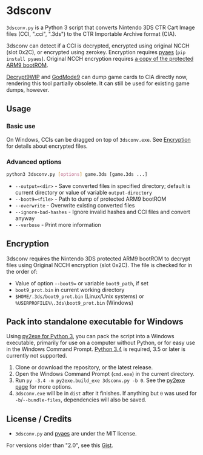 # 3dsconv
`3dsconv.py` is a Python 3 script that converts Nintendo 3DS CTR Cart Image files (CCI, ".cci", ".3ds") to the CTR Importable Archive format (CIA).

3dsconv can detect if a CCI is decrypted, encrypted using original NCCH (slot 0x2C), or encrypted using zerokey. Encryption requires [pyaes](https://github.com/ricmoo/pyaes) (`pip install pyaes`). Original NCCH encryption requires [a copy of the protected ARM9 bootROM](#encryption).

[Decrypt9WIP](https://github.com/d0k3/Decrypt9WIP) and [GodMode9](https://github.com/d0k3/GodMode9) can dump game cards to CIA directly now, rendering this tool partially obsolete. It can still be used for existing game dumps, however.

## Usage
### Basic use
On Windows, CCIs can be dragged on top of `3dsconv.exe`. See [Encryption](#encryption) for details about encrypted files.

### Advanced options
```bash
python3 3dsconv.py [options] game.3ds [game.3ds ...]
```

* `--output=<dir>` - Save converted files in specified directory; default is current directory or value of variable `output-directory`
* `--boot9=<file>` - Path to dump of protected ARM9 bootROM
* `--overwrite` - Overwrite existing converted files
* `--ignore-bad-hashes` - Ignore invalid hashes and CCI files and convert anyway
* `--verbose` - Print more information

## Encryption
3dsconv requires the Nintendo 3DS protected ARM9 bootROM to decrypt files using Original NCCH encryption (slot 0x2C). The file is checked for in the order of:

* Value of option `--boot9=` or variable `boot9_path`, if set
* `boot9_prot.bin` in current working directory
* `$HOME/.3ds/boot9_prot.bin` (Linux/Unix systems) or `%USERPROFILE%\.3ds\boot9_prot.bin` (Windows)

## Pack into standalone executable for Windows
Using [py2exe for Python 3](https://pypi.python.org/pypi/py2exe/), you can pack the script into a Windows executable, primarily for use on a computer without Python, or for easy use in the Windows Command Prompt. [Python 3.4](https://www.python.org/downloads/release/python-344/) is required, 3.5 or later is currently not supported.

1. Clone or download the repository, or the latest release.
2. Open the Windows Command Prompt (`cmd.exe`) in the current directory.
3. Run `py -3.4 -m py2exe.build_exe 3dsconv.py -b 0`. See the [py2exe page](https://pypi.python.org/pypi/py2exe/) for more options.
4. `3dsconv.exe` will be in `dist` after it finishes. If anything but `0` was used for `-b`/`--bundle-files`, dependencies will also be saved.

## License / Credits
* `3dsconv.py` and [pyaes](https://github.com/ricmoo/pyaes) are under the MIT license.

For versions older than "2.0", see this [Gist](https://gist.github.com/ihaveamac/dfc01fa09483c275f72ad69cd7e8080f).
